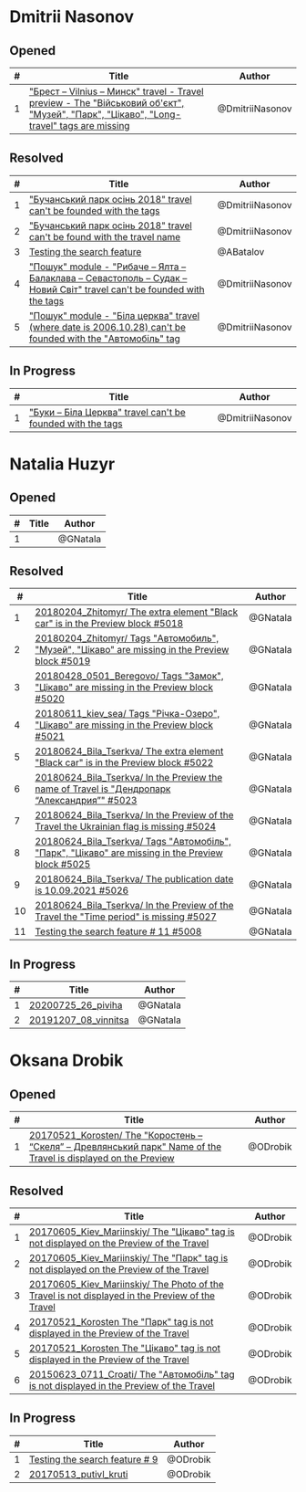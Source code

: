 # Dmitrii Nasonov

## Opened

| #   | Title | Author
| --- | ---   | ----
| 1   | ["Брест – Vilnius – Минск" travel - Travel preview - The "Військовий об'єкт", "Музей", "Парк", "Цікаво", "Long-travel" tags are missing](https://github.com/scholokov/long-travel-2/issues/5046)   | @DmitriiNasonov



## Resolved
| #   | Title | Author
| --- | ---   | ----
| 1   | ["Бучанський парк осінь 2018" travel can't be founded with the tags](https://github.com/scholokov/long-travel-2/issues/5029)  | @DmitriiNasonov
| 2   | ["Бучанський парк осінь 2018" travel can't be found with the travel name](https://github.com/scholokov/long-travel-2/issues/5031)   | @DmitriiNasonov
| 3   | [Testing the search feature](https://github.com/scholokov/long-travel-2/issues/5011)   | @ABatalov
| 4   | ["Пошук" module - "Рибаче – Ялта – Балаклава – Севастополь – Судак – Новий Світ" travel can't be founded with the tags](https://github.com/scholokov/long-travel-2/issues/4907)   | @DmitriiNasonov
| 5   | ["Пошук" module - "Біла церква" travel (where date is 2006.10.28) can't be founded with the "Автомобіль" tag](https://github.com/scholokov/long-travel-2/issues/4902)   | @DmitriiNasonov



## In Progress
| #   | Title | Author
| --- | ---   | ----
| 1   | ["Буки – Біла Церква" travel can't be founded with the tags](https://github.com/scholokov/long-travel-2/issues/5035)   | @DmitriiNasonov


# Natalia Huzyr

## Opened

| #   | Title | Author
| --- | ---   | ----
| 1   | [](https://github.com/scholokov/long-travel-2/issues/5018)   | @GNatala




## Resolved
| #   | Title | Author
| --- | ---   | ----
| 1   | [20180204_Zhitomyr/ The extra element "Black car" is in the Preview block #5018](https://github.com/scholokov/long-travel-2/issues/5018)   | @GNatala
| 2   | [20180204_Zhitomyr/ Tags "Автомобиль", "Музей", "Цікаво" are missing in the Preview block #5019](https://github.com/scholokov/long-travel-2/issues/5018)   | @GNatala
| 3   | [20180428_0501_Beregovo/ Tags "Замок", "Цікаво" are missing in the Preview block #5020](https://github.com/scholokov/long-travel-2/issues/5020)   | @GNatala
| 4   | [20180611_kiev_sea/ Tags "Річка-Озеро", "Цікаво" are missing in the Preview block #5021](https://github.com/scholokov/long-travel-2/issues/5021)   | @GNatala
| 5   | [20180624_Bila_Tserkva/ The extra element "Black car" is in the Preview block #5022](https://github.com/scholokov/long-travel-2/issues/5022)   | @GNatala
| 6   | [20180624_Bila_Tserkva/ In the Preview the name of Travel is "Дендропарк “Александрия”" #5023](https://github.com/scholokov/long-travel-2/issues/5023)   | @GNatala
| 7   | [20180624_Bila_Tserkva/ In the Preview of the Travel the Ukrainian flag is missing #5024](https://github.com/scholokov/long-travel-2/issues/5024)   | @GNatala
| 8   | [20180624_Bila_Tserkva/ Tags "Автомобіль", "Парк", "Цікаво" are missing in the Preview block #5025](https://github.com/scholokov/long-travel-2/issues/5025)   | @GNatala
| 9   | [20180624_Bila_Tserkva/ The publication date is 10.09.2021 #5026](https://github.com/scholokov/long-travel-2/issues/5026)   | @GNatala
| 10   | [20180624_Bila_Tserkva/ In the Preview of the Travel the "Time period" is missing #5027](https://github.com/scholokov/long-travel-2/issues/5027)   | @GNatala
| 11   | [Testing the search feature # 11 #5008](https://github.com/scholokov/long-travel-2/issues/5008)   | @GNatala



## In Progress
| #   | Title | Author
| --- | ---   | ----
| 1   | [20200725_26_piviha ](https://github.com/scholokov/long-travel-2/issues/4087)   | @GNatala
| 2   | [20191207_08_vinnitsa ](https://github.com/scholokov/long-travel-2/issues/4080)   | @GNatala



# Oksana Drobik

## Opened

| #   | Title | Author
| --- | ---   | ----
| 1   | [20170521_Korosten/ The "Коростень – “Скеля” – Древлянський парк" Name of the Travel is displayed on the Preview](https://github.com/scholokov/long-travel-2/issues/5045)   | @ODrobik



## Resolved

| #   | Title | Author
| --- | ---   | ----
| 1   | [20170605_Kiev_Mariinskiy/ The "Цікаво" tag is not displayed on the Preview of the Travel](https://github.com/users/scholokov/projects/4/views/3?pane=issue&itemId=50290936)  | @ODrobik
| 2   | [20170605_Kiev_Mariinskiy/ The "Парк" tag is not displayed on the Preview of the Travel](https://github.com/users/scholokov/projects/4/views/3?pane=issue&itemId=50290465)   | @ODrobik
| 3   | [20170605_Kiev_Mariinskiy/ The Photo of the Travel is not displayed in the Preview of the Travel](https://github.com/users/scholokov/projects/4/views/3?pane=issue&itemId=50288927)   | @ODrobik
| 4   | [20170521_Korosten The "Парк" tag is not displayed in the Preview of the Travel ](https://github.com/users/scholokov/projects/4/views/3?pane=issue&itemId=50286937)   | @ODrobik
| 5   | [20170521_Korosten The "Цікаво" tag is not displayed in the Preview of the Travel](https://github.com/users/scholokov/projects/4/views/3?pane=issue&itemId=502861582)   | @ODrobik
| 6   | [20150623_0711_Croati/ The "Автомобіль" tag is not displayed in the Preview of the Travel](https://github.com/users/scholokov/projects/4/views/3?pane=issue&itemId=48899563)   | @ODrobik



## In Progress

| #   | Title | Author
| --- | ---   | ----
| 1   | [Testing the search feature # 9](https://github.com/users/scholokov/projects/4/views/3?pane=issue&itemId=48924403)   | @ODrobik
| 2   | [20170513_putivl_kruti](https://github.com/users/scholokov/projects/4/views/3?pane=issue&itemId=22400780)   | @ODrobik
